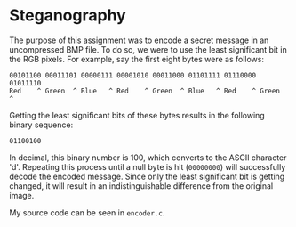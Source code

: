 # Steganography

The purpose of this assignment was to encode a secret message in an
uncompressed BMP file. To do so, we were to use the least significant bit in
the RGB pixels. For example, say the first eight bytes were as follows:

```
00101100 00011101 00000111 00001010 00011000 01101111 01110000 01011110
Red    ^ Green  ^ Blue   ^ Red    ^ Green  ^ Blue   ^ Red    ^ Green  ^
```

Getting the least significant bits of these bytes results in the following
binary sequence:

```
01100100
```

In decimal, this binary number is 100, which converts to the ASCII character
'd'. Repeating this process until a null byte is hit (`00000000`) will
successfully decode the encoded message. Since only the least significant bit
is getting changed, it will result in an indistinguishable difference from the
original image.

My source code can be seen in `encoder.c`.

